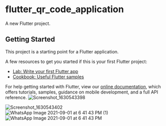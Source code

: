 # flutter_qr_code_application

A new Flutter project.

## Getting Started

This project is a starting point for a Flutter application.

A few resources to get you started if this is your first Flutter project:

- [Lab: Write your first Flutter app](https://flutter.dev/docs/get-started/codelab)
- [Cookbook: Useful Flutter samples](https://flutter.dev/docs/cookbook)

For help getting started with Flutter, view our
[online documentation](https://flutter.dev/docs), which offers tutorials,
samples, guidance on mobile development, and a full API reference.
![Screenshot_1630543398](https://user-images.githubusercontent.com/75363585/131767929-78b85a8e-6325-4d85-8d57-b12b24bdd4b0.png)

![Screenshot_1630543402](https://user-images.githubusercontent.com/75363585/131768059-886bb73f-daf1-422d-b215-12ec74f4d129.png)
![WhatsApp Image 2021-09-01 at 6 41 43 PM (1)](https://user-images.githubusercontent.com/75363585/131768151-da20477a-57fc-450d-9f64-114b85e2f504.jpeg)
![WhatsApp Image 2021-09-01 at 6 41 43 PM](https://user-images.githubusercontent.com/75363585/131768158-d9a9415f-00a0-4cb6-882f-d29410a33ea2.jpeg)

